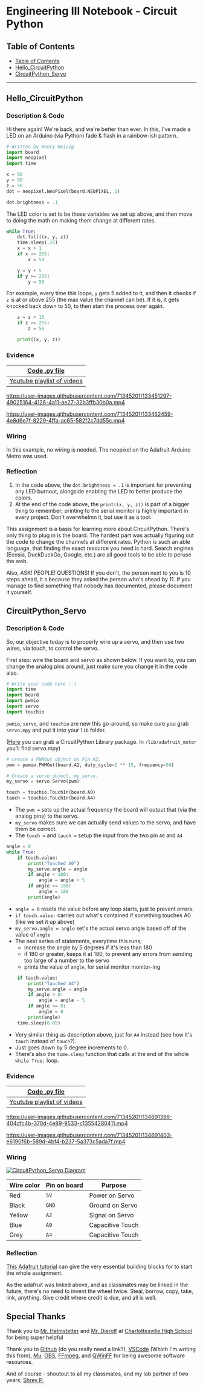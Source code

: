 # Engineering III Notebook - Circuit Python

## Table of Contents

- [Table of Contents](#TableOfContents)
- [Hello_CircuitPython](#Hello_CircuitPython)
- [CircuitPython_Servo](#CircuitPython_Servo)

---

## Hello_CircuitPython

### Description & Code

Hi there again! We're back, and we're better than ever. In this, I've made a LED on an Arduino (via Python) fade & flash in a rainbow-ish pattern.

```python
# Written by Henry Heisig
import board
import neopixel
import time

x = 50
y = 50
z = 50
dot = neopixel.NeoPixel(board.NEOPIXEL, 1)

dot.brightness = .1
```

The LED color is set to be those variables we set up above, and then move to doing the math on making them change at different rates.

```python
while True:
    dot.fill((x, y, z))
    time.sleep(.25)
    x = x + 1
    if x >= 255:
        x = 50

    y = y + 5
    if y >= 255:
        y = 50
```

For example, every time this loops, `y` gets 5 added to it, and then it checks if `z` is at or above 255 (the max value the channel can be). If it is, it gets knocked back down to 50, to then start the process over again.

```python
    z = z + 10
    if z >= 255:
        z = 50

    print((x, y, z))
```

### Evidence

| [Code .py file](https://github.com/hheisig51/VigilantWaddle/blob/54f87c2e407671d9991133bff1444b09ff88951b/Code/9.1.21%20-%20Hello_CircuitPython.py?plain=1) |
| ----------------------------------------------------------------------------------------------------------------------------------------------------------- |
| [Youtube playlist of videos](https://youtube.com/playlist?list=PLWQhE570pqHrpQAAHPEJapQYsuC3Ob_V9)                                                          |

https://user-images.githubusercontent.com/71345201/133451297-49025164-4126-4a11-ae27-32b3ffb30b0a.mp4

https://user-images.githubusercontent.com/71345201/133452459-4e8d6e7f-8229-4ffa-ac65-582f2c7dd55c.mp4

### Wiring

In this example, no wiring is needed. The neopixel on the Adafruit Arduino Metro was used.

### Reflection

1. In the code above, the `dot.brightness = .1` is important for preventing any LED burnout, alongside enabling the LED to better produce the colors.
2. At the end of the code above, the `print((x, y, z))` is part of a bigger thing to remember; printing to the serial monitor is highly important in every project. Don't overwhelmn it, but use it as a tool.

This assignment is a basis for learning more about CircuitPython. There's only thing to plug in is the board. The hardest part was actually figuring out the code to change the channels at different rates. Python is such an able language, that finding the exact resource you need is hard. Search engines (Ecosia, DuckDuckGo, Google, etc.) are all good tools to be able to peruse the web.

Also, ASK! PEOPLE! QUESTIONS! If you don't, the person next to you is 10 steps ahead, it
s because they asked the person who's ahead by 11. If you manage to find something that nobody has documented, please document it yourself.

## CircuitPython_Servo

### Description & Code

So, our objective today is to properly wire up a servo, and then use two wires, via touch, to control the servo.

First step: wire the board and servo as shown below. If you want to, you can change the analog pins around, just make sure you change it in the code also.

```python
# Write your code here :-)
import time
import board
import pwmio
import servo
import touchio
```

`pwmio`, `servo`, and `touchio` are new this go-around, so make sure you grab `servo.mpy` and put it into your `lib` folder.

([Here](https://github.com/adafruit/Adafruit_CircuitPython_Bundle/releases/) you can grab a CircuitPython Library package. In `/lib/adafruit_motor` you'll find servo.mpy)

```python
# create a PWMOut object on Pin A2.
pwm = pwmio.PWMOut(board.A2, duty_cycle=2 ** 15, frequency=50)

# Create a servo object, my_servo.
my_servo = servo.Servo(pwm)

touch = touchio.TouchIn(board.A0)
tauch = touchio.TouchIn(board.A4)
```

- The `pwm =` sets up the actual frequency the board will output that (via the analog pins) to the servo.
- `my_servo` makes sure we can actually send values to the servo, and have them be correct.
- The `touch =` and `tauch =` setup the input from the two pin `A0` and `A4`

```python
angle = 0
while True:
    if touch.value:
        print("Touched A0")
        my_servo.angle = angle
        if angle < 180:
            angle = angle + 5
        if angle >= 180:
            angle = 180
        print(angle)
```

- `angle = 0` resets the value before any loop starts, just to prevent errors.
- `if touch.value:` carries out what's contained if something touches A0 (like we set it up above)
- `my_servo.angle = angle` set's the actual servo angle based off of the value of `angle`
- The next series of statements, everytime this runs;
  - increase the angle by 5 degrees if it's less than 180
  - if 180 or greater, keeps it at 180, to prevent any errors from sending too large of a number to the servo
  - prints the value of `angle`, for serial monitor monitor-ing

```python
    if tauch.value:
        print("Tauched A4")
        my_servo.angle = angle
        if angle > 0:
            angle = angle - 5
        if angle <= 0:
            angle = 0
        print(angle)
    time.sleep(0.05)
```

- Very similar thing as description above, just for `A4` instead (see how it's `tauch` instead of `touch`?).
- Just goes down by 5 degree increments to 0.
- There's also the `time.sleep` function that calls at the end of the whole `while True:` loop.

### Evidence

| [Code .py file](https://github.com/hheisig51/VigilantWaddle/blob/6b992f8651e3bf654e8c98281999d74d3c7aee57/Code/9.15.21%20-%20CircuitPython_Servo.py?plain=1) |
| ------------------------------------------------------------------------------------------------------------------------------------------------------------ |
| [Youtube playlist of videos](https://www.youtube.com/playlist?list=PLWQhE570pqHqSyWS2b8-lJPu_HJ_XI2gx)                                                       |

https://user-images.githubusercontent.com/71345201/134691396-404dfc4b-370d-4e89-9533-c13554280411.mp4

https://user-images.githubusercontent.com/71345201/134691403-e6190f6b-589d-4bf4-b237-5a373c5ada7f.mp4

### Wiring

[![CircuitPython_Servo Diagram](https://github.com/hheisig51/VigilantWaddle/blob/e45afa00bcdbb9074f10cc1c40b398080469e11f/Diagrams/Renders/CircuitPython_Servo.png?raw=true)](https://github.com/hheisig51/VigilantWaddle/blob/e45afa00bcdbb9074f10cc1c40b398080469e11f/Diagrams/Renders/CircuitPython_Servo.png?raw=true)

| Wire color | Pin on board | Purpose          |
| ---------- | ------------ | ---------------- |
| Red        | `5V`         | Power on Servo   |
| Black      | `GND`        | Ground on Servo  |
| Yellow     | `A2`         | Signal on Servo  |
| Blue       | `A0`         | Capacitive Touch |
| Grey       | `A4`         | Capacitive Touch |

### Reflection

[This Adafruit tutorial](https://learn.adafruit.com/circuitpython-essentials/circuitpython-cap-touch) can give the very essential building blocks for to start the whole assignment.

As the adafruit was linked above, and as classmates may be linked in the future, there's no need to invent the wheel twice. Steal, borrow, copy, take, link, anything. Give credit where credit is due, and all is well.

## Special Thanks

Thank you to [Mr. Helmstetter](https://github.com/Helmstk1) and [Mr. Dierolf](https://github.com/david-dierolf) at [Charlottesville High School](https://github.com/chssigma/) for being super helpful

Thank you to [Github](https://github.com/) (do you really need a link?), [VSCode](https://code.visualstudio.com/) (Which I'm writing this from), [Mu](https://codewith.mu/), [OBS](https://obsproject.com/), [FFmpeg](https://www.ffmpeg.org/), and [QWinFF](https://qwinff.github.io/) for being awesome software resources.

And of course - shoutout to all my classmates, and my lab partner of two years; [Shrey P.](https://github.com/shrey45)
